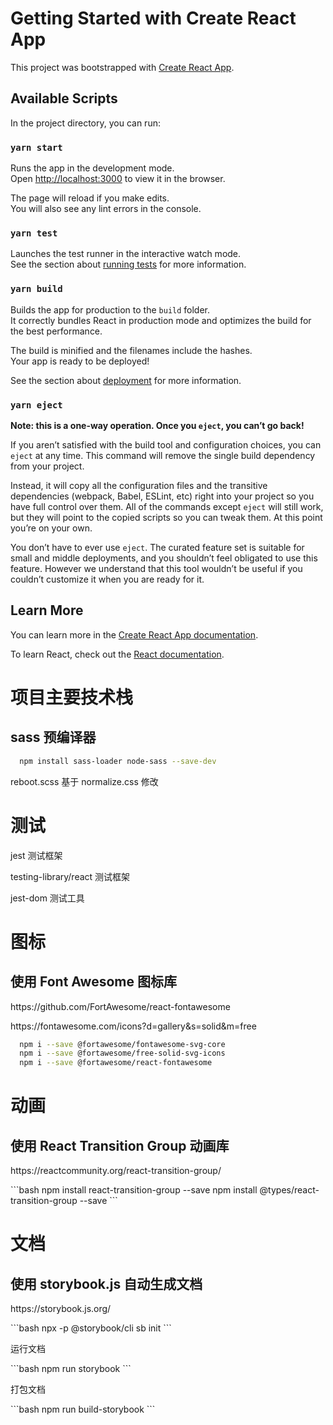 # Getting Started with Create React App

This project was bootstrapped with [Create React App](https://github.com/facebook/create-react-app).

## Available Scripts

In the project directory, you can run:

### `yarn start`

Runs the app in the development mode.\
Open [http://localhost:3000](http://localhost:3000) to view it in the browser.

The page will reload if you make edits.\
You will also see any lint errors in the console.

### `yarn test`

Launches the test runner in the interactive watch mode.\
See the section about [running tests](https://facebook.github.io/create-react-app/docs/running-tests) for more information.

### `yarn build`

Builds the app for production to the `build` folder.\
It correctly bundles React in production mode and optimizes the build for the best performance.

The build is minified and the filenames include the hashes.\
Your app is ready to be deployed!

See the section about [deployment](https://facebook.github.io/create-react-app/docs/deployment) for more information.

### `yarn eject`

**Note: this is a one-way operation. Once you `eject`, you can’t go back!**

If you aren’t satisfied with the build tool and configuration choices, you can `eject` at any time. This command will remove the single build dependency from your project.

Instead, it will copy all the configuration files and the transitive dependencies (webpack, Babel, ESLint, etc) right into your project so you have full control over them. All of the commands except `eject` will still work, but they will point to the copied scripts so you can tweak them. At this point you’re on your own.

You don’t have to ever use `eject`. The curated feature set is suitable for small and middle deployments, and you shouldn’t feel obligated to use this feature. However we understand that this tool wouldn’t be useful if you couldn’t customize it when you are ready for it.

## Learn More

You can learn more in the [Create React App documentation](https://facebook.github.io/create-react-app/docs/getting-started).

To learn React, check out the [React documentation](https://reactjs.org/).

# 项目主要技术栈
  ## sass 预编译器
  ```bash
    npm install sass-loader node-sass --save-dev
  ```
  <p>reboot.scss 基于 normalize.css 修改</p>

# 测试
 <p>jest 测试框架 </p>
 <p>testing-library/react 测试框架</p>
 <p>jest-dom 测试工具</p>

# 图标
  ## 使用 Font Awesome 图标库
  <p>https://github.com/FortAwesome/react-fontawesome</p>
  <p>https://fontawesome.com/icons?d=gallery&s=solid&m=free</p>

  ```bash
    npm i --save @fortawesome/fontawesome-svg-core
    npm i --save @fortawesome/free-solid-svg-icons
    npm i --save @fortawesome/react-fontawesome
  ```
# 动画
  ## 使用 React Transition Group 动画库
  <p>https://reactcommunity.org/react-transition-group/</p>
  ```bash
    npm install react-transition-group --save
    npm install @types/react-transition-group --save
  ```

# 文档
  ## 使用 storybook.js 自动生成文档
  <p>https://storybook.js.org/</p>
  ```bash
    npx -p @storybook/cli sb init
  ```  
  <p>运行文档</p>
  ```bash
    npm run storybook
  ```
  <p>打包文档</p>
  ```bash
    npm run build-storybook
  ```
